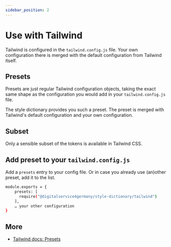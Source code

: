 ```yaml
---
sidebar_position: 2
---
```


# Use with Tailwind

Tailwind is configured in the `tailwind.config.js` file. Your own configuration there is merged with the default configuration from Tailwind itself.

## Presets

Presets are just regular Tailwind configuration objects, taking the exact same shape as the configuration you would add in your `tailwind.config.js` file.

The style dictionary provides you such a preset. The preset is merged with Tailwind's default configuration and your own configuration.

## Subset

Only a sensible subset of the tokens is available in Tailwind CSS.

## Add preset to your `tailwind.config.js`

Add a `presets` entry to your config file. Or in case you already use (an)other preset, add it to the list.

```sh
module.exports = {
    presets: [
      require("@digitalservice4germany/style-dictionary/tailwind")
    ],
    … your other configuration
}
```

## More

- [Tailwind docs: Presets](https://tailwindcss.com/docs/presets)
